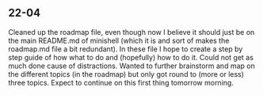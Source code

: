## 22-04

Cleaned up the roadmap file, even though now I believe it should just be on the main README.md of minishell (which it is and sort of makes the roadmap.md file a bit redundant). In these file I hope to create a step by step guide of how what to do and (hopefully) how to do it. 
Could not get as much done cause of distractions. Wanted to further brainstorm and map on the different topics (in the roadmap) but only got round to (more or less) three topics. Expect to continue on this first thing tomorrow morning.



